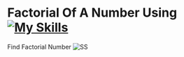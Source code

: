 # Factorial Of A Number Using [![My Skills](https://skillicons.dev/icons?i=html,css,javascript)](https://skillicons.dev)
 Find Factorial Number 
![SS](https://github.com/Kingsman119/Factorial-Of-A-Number/assets/154053800/9c98e46f-5218-4704-9e94-7b3e99dede44)
